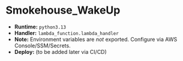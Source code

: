 # Smokehouse_WakeUp

- **Runtime:** `python3.13`
- **Handler:** `lambda_function.lambda_handler`
- **Note:** Environment variables are *not* exported. Configure via AWS Console/SSM/Secrets.
- **Deploy:** (to be added later via CI/CD)

